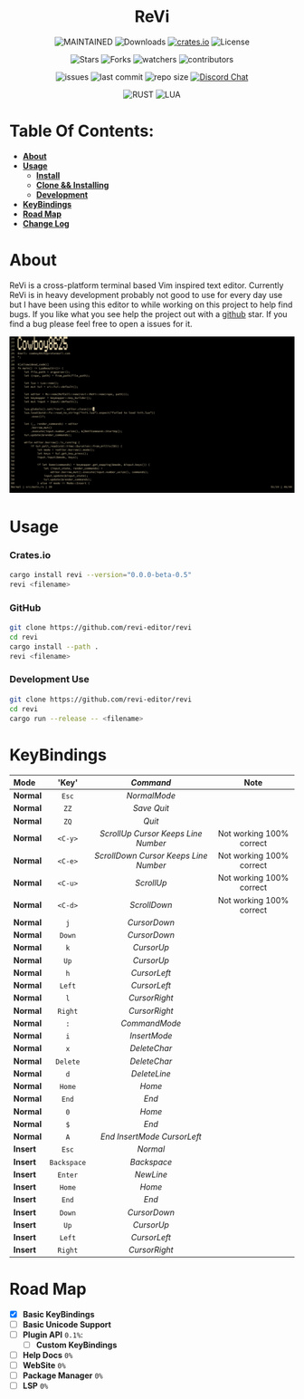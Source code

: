 <h1 align="center"> ReVi </h1>
<p align="center">
  <a><img alt="MAINTAINED" src="https://img.shields.io/badge/Maintained%3F-yes-green.svg"></a>
  <a><img alt="Downloads" src="https://img.shields.io/crates/d/revi"></a>
  <a href="https://crates.io/crates/revi"><img alt="crates.io" src="https://img.shields.io/crates/v/revi.svg"></a>
  <a><img alt="License" src="https://img.shields.io/badge/License-MIT-blue.svg"></a>
</p>
<p align="center">
  <a><img alt="Stars" src="https://img.shields.io/github/stars/revi-editor/revi?style=social"></a>
  <a><img alt="Forks" src="https://img.shields.io/github/forks/revi-editor/revi?style=social"></a>
  <a><img alt="watchers" src="https://img.shields.io/github/watchers/revi-editor/revi?style=social"></a>
  <a><img alt="contributors" src="https://img.shields.io/github/contributors/revi-editor/revi"></a>
</p>
<p align="center">
  <a><img alt="issues" src="https://img.shields.io/github/issues/revi-editor/revi"></a>
  <a><img alt="last commit" src="https://img.shields.io/github/last-commit/revi-editor/revi"></a>
  <a><img alt="repo size" src="https://img.shields.io/github/repo-size/revi-editor/revi"></a> <a href="https://discord.gg/KwnGX8P"><img alt="Discord Chat" src="https://img.shields.io/discord/509849754155614230"></a>
</p>
<p align="center">
  <a><img alt="RUST" src="https://img.shields.io/badge/Rust-000000?style=for-the-badge&logo=rust&logoColor=white"></a>
  <a><img alt="LUA" src="https://img.shields.io/badge/Lua-2C2D72?style=for-the-badge&logo=lua&logoColor=white"></a>
</p>

# Table Of Contents:

  - [**About**](#about)
  - [**Usage**](#usage)
    - [**Install**](#cratesio)
    - [**Clone && Installing**](#github)
    - [**Development**](#development-use)
  - [**KeyBindings**](#keybindings)
  - [**Road Map**](#road-map)
  - [**Change Log**](./change_log.md)

# About

ReVi is a cross-platform terminal based Vim inspired text editor.
Currently ReVi is in heavy development probably not good to use for every day use
but I have been using this editor to while working on this project to help find bugs.
If you like what you see help the project out with a [github](https://github.com/revi-editor/revi) star.
If you find a bug please feel free to open a issues for it.

<p align="center">
  <a><img alt="Image" src="./snapshots/line_numbers.png"></a>
</p>


# Usage

### **Crates.io**
```sh
cargo install revi --version="0.0.0-beta-0.5"
revi <filename>
```
### **GitHub**
```sh
git clone https://github.com/revi-editor/revi
cd revi
cargo install --path .
revi <filename>
```

### **Development Use**
```sh
git clone https://github.com/revi-editor/revi
cd revi
cargo run --release -- <filename>
```

# KeyBindings

**Mode**|'Key'|*Command*|Note
:---|:---:|:---:|:---:
**Normal**|`Esc`|*NormalMode*|
**Normal**|`ZZ`|*Save Quit*|
**Normal**|`ZQ`|*Quit*|
**Normal**|`<C-y>`|*ScrollUp Cursor Keeps Line Number*|Not working 100% correct
**Normal**|`<C-e>`|*ScrollDown Cursor Keeps Line Number*|Not working 100% correct
**Normal**|`<C-u>`|*ScrollUp*|Not working 100% correct
**Normal**|`<C-d>`|*ScrollDown*|Not working 100% correct
**Normal**|`j`|*CursorDown*|
**Normal**|`Down`|*CursorDown*|
**Normal**|`k`|*CursorUp*|
**Normal**|`Up`|*CursorUp*|
**Normal**|`h`|*CursorLeft*|
**Normal**|`Left`|*CursorLeft*|
**Normal**|`l`|*CursorRight*|
**Normal**|`Right`|*CursorRight*|
**Normal**|`:`|*CommandMode*|
**Normal**|`i`|*InsertMode*|
**Normal**|`x`|*DeleteChar*|
**Normal**|`Delete`|*DeleteChar*|
**Normal**|`d`|*DeleteLine*|
**Normal**|`Home`|*Home*|
**Normal**|`End`|*End*|
**Normal**|`0`|*Home*|
**Normal**|`$`|*End*|
**Normal**|`A`|*End InsertMode CursorLeft*|
**Insert**|`Esc`|*Normal*|
**Insert**|`Backspace`|*Backspace*|
**Insert**|`Enter`|*NewLine*|
**Insert**|`Home`|*Home*|
**Insert**|`End`|*End*|
**Insert**|`Down`|*CursorDown*|
**Insert**|`Up`|*CursorUp*|
**Insert**|`Left`|*CursorLeft*|
**Insert**|`Right`|*CursorRight*|

# Road Map

- [X] **Basic KeyBindings**
- [ ] **Basic Unicode Support**
- [ ] **Plugin API** `0.1%`:
  - [ ] **Custom KeyBindings**
- [ ] **Help Docs** `0%`
- [ ] **WebSite** `0%`
- [ ] **Package Manager** `0%`
- [ ] **LSP** `0%`
